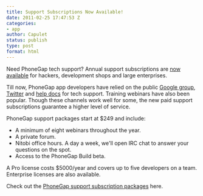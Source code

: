 ```yaml
---
title: Support Subscriptions Now Available!
date: 2011-02-25 17:47:53 Z
categories:
- app
author: Capulet
status: publish
type: post
format: html
---
```


Need PhoneGap tech support? Annual support subscriptions are [now available](http://www.phonegap.com/services/#matrix) for hackers, development shops and large enterprises.

Till now, PhoneGap app developers have relied on the public [Google group](http://groups.google.com/group/phonegap), [Twitter](http://www.twitter.com/phonegap) and [help docs](http://wiki.phonegap.com/w/page/16494772/FrontPage) for tech support. Training webinars have also been popular. Though these channels work well for some, the new paid support subscriptions guarantee a higher level of service.

PhoneGap support packages start at $249 and include:

* A minimum of eight webinars throughout the year.
* A private forum.
* Nitobi office hours. A day a week, we'll open IRC chat to answer your questions on the spot.
* Access to the PhoneGap Build beta.

A Pro license costs $5000/year and covers up to five developers on a team. Enterprise licenses are also available.

Check out the [PhoneGap support subscription packages](http://www.phonegap.com/services/#matrix) here.
